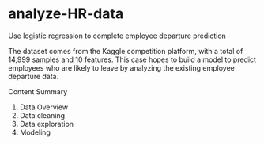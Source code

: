 # analyze-HR-data
Use logistic regression to complete employee departure prediction

The dataset comes from the Kaggle competition platform, with a total of 14,999 samples and 10 features. 
This case hopes to build a model to predict employees who are likely to leave by analyzing the existing employee departure data.

Content Summary

1. Data Overview
2. Data cleaning
3. Data exploration
4. Modeling
